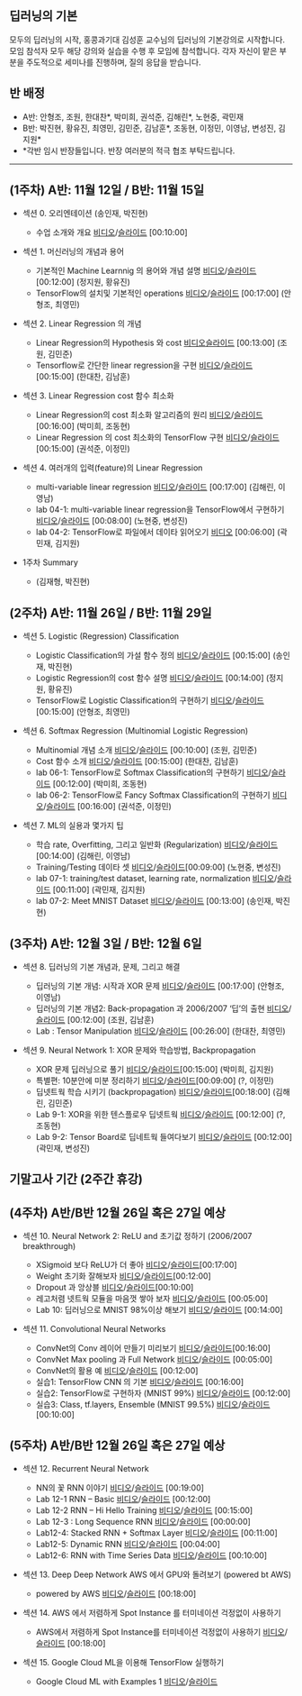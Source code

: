 
## 딥러닝의 기본 
모두의 딥러닝의 시작, 홍콩과기대 김성훈 교수님의 딥러닝의 기본강의로 시작합니다.
모임 참석자 모두 해당 강의와 실습을 수행 후 모임에 참석합니다.
각자 자신이 맡은 부분을 주도적으로 세미나를 진행하며, 질의 응답을 받습니다.

## 반 배정
- A반: 안형조, 조원, 한대찬*, 박미희, 권석준, 김해린*, 노현중, 곽민재 
- B반: 박진현, 황유진, 최영민, 김민준, 김남훈*, 조동현, 이정민, 이영남, 변성진, 김지원*
- *각반 임시 반장들입니다. 반장 여러분의 적극 협조 부탁드립니다.


----

## (1주차) A반: 11월 12일 / B반: 11월 15일

- 섹션 0. 오리엔테이션 (송인재, 박진현)
    - 수업 소개와 개요	[비디오](https://www.youtube.com/watch?v=BS6O0zOGX4E)/[슬라이드](https://hunkim.github.io/ml/lec0.pdf) [00:10:00]

- 섹션 1. 머신러닝의 개념과 용어
    - 기본적인 Machine Learnnig 의 용어와 개념 설명	[비디오](https://www.youtube.com/watch?v=qPMeuL2LIqY)/[슬라이드](https://hunkim.github.io/ml/lec1.pdf) [00:12:00] (정지원, 황유진)
    - TensorFlow의 설치및 기본적인 operations [비디오](https://youtu.be/-57Ne86Ia8w)/[슬라이드](https://docs.google.com/presentation/d/137IlT2N3AYcclqxNuc8j9RDrIeHiYkSZ5JPg_vg9Jqk/edit#slide=id.g1d115b0ec5_0_215) [00:17:00] (안형조, 최영민)

- 섹션 2. Linear Regression 의 개념
    - Linear Regression의 Hypothesis 와 cost [비디오](https://www.youtube.com/watch?v=Hax03rCn3UI)[슬라이드](https://hunkim.github.io/ml/lec2.pdf) [00:13:00] (조원, 김민준)
    - Tensorflow로 간단한 linear regression을 구현 [비디오](https://youtu.be/mQGwjrStQgg)/[슬라이드](https://docs.google.com/presentation/d/12raZrY3d244q6jGuC7EykeSPzjP1-FqofMiNlx5Q52o) [00:15:00] (한대찬, 김남훈)

- 섹션 3. Linear Regression cost 함수 최소화 
    - Linear Regression의 cost 최소화 알고리즘의 원리	[비디오](https://www.youtube.com/watch?v=TxIVr-nk1so)/[슬라이드](https://hunkim.github.io/ml/lec3.pdf) [00:16:00] (박미희, 조동현)
    - Linear Regression 의 cost 최소화의 TensorFlow 구현 [비디오](https://youtu.be/Y0EF9VqRuEA)/[슬라이드](https://docs.google.com/presentation/d/1Az_ulisKyBH7hVNrQmN_3HyrX1sAxUMqXQvvtaRGYl4) [00:15:00] (권석준, 이정민)

- 섹션 4. 여러개의 입력(feature)의 Linear Regression
    - multi-variable linear regression [비디오](https://youtu.be/kPxpJY6fRkY)/[슬라이드](https://docs.google.com/presentation/d/1bHVxjCVvRKjCgtf6OMmxe35nR65LnsERoWSefWscv2I/) [00:17:00] (김해린, 이영남)
    - lab 04-1: multi-variable linear regression을 TensorFlow에서 구현하기	[비디오](https://youtu.be/fZUV3xjoZSM)/[슬라이드](https://docs.google.com/presentation/d/1WF5yphSXyzYLG8wmVvOpRmgAlw4vewbK51ZwLAOFZXk) [00:08:00] (노현중, 변성진)
    - lab 04-2: TensorFlow로 파일에서 데이타 읽어오기 [비디오](https://youtu.be/o2q4QNnoShY) [00:06:00] (곽민재, 김지원)

- 1주차 Summary
    - (김재형, 박진현)

## (2주차) A반: 11월 26일 / B반: 11월 29일

- 섹션 5. Logistic (Regression) Classification 
    - Logistic Classification의 가설 함수 정의	[비디오](https://youtu.be/PIjno6paszY)/[슬라이드](https://hunkim.github.io/ml/lec5.pdf)	[00:15:00] (송인재, 박진현)
    - Logistic Regression의 cost 함수 설명 [비디오](https://youtu.be/6vzchGYEJBc)/[슬라이드](https://hunkim.github.io/ml/lec5.pdf)		[00:14:00] (정지원, 황유진)
    - TensorFlow로 Logistic Classification의 구현하기 [비디오](https://youtu.be/2FeWGgnyLSw)/[슬라이드](https://docs.google.com/presentation/d/180ZISPNRVWYKyV61xoZepZ_KVUK6mujIXuwXE0eKZuM)		[00:15:00] (안형조, 최영민)


- 섹션 6. Softmax Regression (Multinomial Logistic Regression)
    - Multinomial 개념 소개	[비디오](https://youtu.be/MFAnsx1y9ZI)/[슬라이드](https://hunkim.github.io/ml/lec6.pdf) [00:10:00] (조원, 김민준)
    - Cost 함수 소개	[비디오](https://youtu.be/jMU9G5WEtBc)/[슬라이드](https://hunkim.github.io/ml/lec6.pdf) [00:15:00] (한대찬, 김남훈)
    - lab 06-1: TensorFlow로 Softmax Classification의 구현하기 [비디오](https://youtu.be/VRnubDzIy3A)/[슬라이드](https://docs.google.com/presentation/d/1FPcmOh_gmBw7uyOThFyKwdx7Ua2q8tX0kVFOSwI6kas)	[00:12:00] (박미희, 조동현)
    - lab 06-2: TensorFlow로 Fancy Softmax Classification의 구현하기 [비디오](https://youtu.be/E-io76NlsqA)/[슬라이드](https://docs.google.com/presentation/d/1FPcmOh_gmBw7uyOThFyKwdx7Ua2q8tX0kVFOSwI6kas)		[00:16:00] (권석준, 이정민)


- 섹션 7. ML의 실용과 몇가지 팁
    - 학습 rate, Overfitting, 그리고 일반화 (Regularization)	[비디오](https://youtu.be/1jPjVoDV_uo)/[슬라이드](https://hunkim.github.io/ml/lec7.pdf)	[00:14:00] (김해린, 이영남)
    - Training/Testing 데이타 셋		[비디오](https://youtu.be/KVv1nMSlPzY)/[슬라이드](https://hunkim.github.io/ml/lec7.pdf)[00:09:00] (노현중, 변성진)
    - lab 07-1: training/test dataset, learning rate, normalization [비디오](https://youtu.be/oSJfejG2C3w)/[슬라이드](https://docs.google.com/presentation/d/1cVwqMpERToATs1JGYps0F3MLARP8OAlw6ZIe-lpPHYs)		[00:11:00] (곽민재, 김지원)
    - lab 07-2: Meet MNIST Dataset [비디오](https://youtu.be/ktd5yrki_KA)/[슬라이드](https://docs.google.com/presentation/d/1cVwqMpERToATs1JGYps0F3MLARP8OAlw6ZIe-lpPHYs) [00:13:00] (송인재, 박진현) 


## (3주차) A반: 12월 3일 / B반: 12월 6일


- 섹션 8. 딥러닝의 기본 개념과, 문제, 그리고 해결 
    - 딥러닝의 기본 개념: 시작과 XOR 문제 [비디오](https://youtu.be/n7DNueHGkqE)/[슬라이드](https://hunkim.github.io/ml/lec8.pdf) [00:17:00] (안형조, 이영남)
    - 딥러닝의 기본 개념2: Back-propagation 과 2006/2007 ‘딥’의 출현 [비디오](https://youtu.be/AByVbUX1PUI)/[슬라이드](https://hunkim.github.io/ml/lec8.pdf) [00:12:00] (조원, 김남훈)
    - Lab : Tensor Manipulation [비디오](https://youtu.be/ZYX0FaqUeN4)/[슬라이드](https://docs.google.com/presentation/d/1gQ7Xxrhylkr5Kk5pG15yvX3yOln_hk2-H6jrQeXqKmU) [00:26:00] (한대찬, 최영민)


- 섹션 9. Neural Network 1: XOR 문제와 학습방법, Backpropagation
    - XOR 문제 딥러닝으로 풀기 [비디오](https://youtu.be/GYecDQQwTdI)/[슬라이드](https://hunkim.github.io/ml/lec9.pdf)[00:15:00] (박미희, 김지원)
    - 특별편: 10분안에 미분 정리하기 [비디오](https://youtu.be/oZyvmtqLmLo)/[슬라이드](https://hunkim.github.io/ml/lec9.pdf)[00:09:00] (?, 이정민)
    - 딥넷트웍 학습 시키기 (backpropagation)	[비디오](https://youtu.be/573EZkzfnZ0)/[슬라이드](https://hunkim.github.io/ml/lec9.pdf)[00:18:00] (김해린, 김민준)
    - Lab 9-1: XOR을 위한 텐스플로우 딥넷트웍 [비디오](https://youtu.be/oFGHOsAYiz0)/[슬라이드](https://docs.google.com/presentation/d/1KHpjyziDm0Wle-OI-6TZhWM2Oj7YiypXuZOZ1SJW8ds/edit?usp=drive_web)	[00:12:00] (?, 조동현)
    - Lab 9-2: Tensor Board로 딥네트웍 들여다보기 [비디오](https://youtu.be/lmrWZPFYjHM)/[슬라이드](https://docs.google.com/presentation/d/1KHpjyziDm0Wle-OI-6TZhWM2Oj7YiypXuZOZ1SJW8ds/edit?usp=drive_web)		[00:12:00] (곽민재, 변성진)


## 기말고사 기간 (2주간 휴강) 

## (4주차) A반/B반 12월 26일 혹은 27일 예상

- 섹션 10. Neural Network 2: ReLU and 초기값 정하기 (2006/2007 breakthrough)
    - XSigmoid 보다 ReLU가 더 좋아 [비디오]()/[슬라이드]()[00:17:00]
    - Weight 초기화 잘해보자 [비디오]()/[슬라이드]()[00:12:00]
    - Dropout 과 앙상블	[비디오]()/[슬라이드]()[00:10:00]
    - 레고처렴 넷트웍 모듈을 마음껏 쌓아 보자	[비디오]()/[슬라이드]()	[00:05:00]
    - Lab 10: 딥러닝으로 MNIST 98%이상 해보기 [비디오]()/[슬라이드]()		[00:14:00]

- 섹션 11. Convolutional Neural Networks
    - ConvNet의 Conv 레이어 만들기	미리보기	[비디오]()/[슬라이드]()[00:16:00]
    - ConvNet Max pooling 과 Full Network	[비디오]()/[슬라이드]() [00:05:00]
    - ConvNet의 활용 예	[비디오]()/[슬라이드]()	[00:12:00]
    - 실습1: TensorFlow CNN 의 기본	[비디오]()/[슬라이드]()	[00:16:00]
    - 실습2: TensorFlow로 구현하자 (MNIST 99%)	[비디오]()/[슬라이드]() [00:12:00]
    - 실습3: Class, tf.layers, Ensemble (MNIST 99.5%)	[비디오]()/[슬라이드]()	[00:10:00]


## (5주차) A반/B반 12월 26일 혹은 27일 예상

- 섹션 12. Recurrent Neural Network
    - NN의 꽃 RNN 이야기	[비디오]()/[슬라이드]() [00:19:00]
    - Lab 12-1 RNN – Basic [비디오]()/[슬라이드]()	[00:12:00]
    - Lab 12-2 RNN – Hi Hello Training [비디오]()/[슬라이드]()	[00:15:00]
    - Lab 12-3 : Long Sequence RNN [비디오]()/[슬라이드]()	[00:00:00]
    - Lab12-4: Stacked RNN + Softmax Layer [비디오]()/[슬라이드]()	[00:11:00]
    - Lab12-5: Dynamic RNN [비디오]()/[슬라이드]()	[00:04:00]
    - Lab12-6: RNN with Time Series Data [비디오]()/[슬라이드]() [00:10:00]


- 섹션 13. Deep Deep Network AWS 에서 GPU와 돌려보기 (powered bt AWS)
    - powered by AWS	[비디오]()/[슬라이드]() [00:18:00]

- 섹션 14. AWS 에서 저렴하게 Spot Instance 를 터미네이션 걱정없이 사용하기
    - AWS에서 저렴하게 Spot Instance를 터미네이션 걱정없이 사용하기	[비디오]()/[슬라이드]() [00:18:00]

- 섹션 15. Google Cloud ML을 이용해 TensorFlow 실행하기
    - Google Cloud ML with Examples 1 [비디오]()/[슬라이드]()


